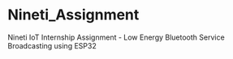 # Nineti_Assignment
Nineti IoT Internship Assignment - Low Energy Bluetooth Service Broadcasting using ESP32
